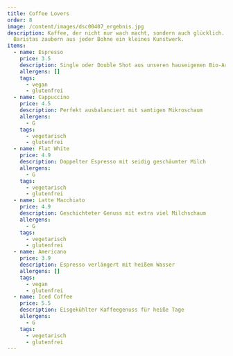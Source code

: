 ```yaml
---
title: Coffee Lovers
order: 8
image: /content/images/dsc00407_ergebnis.jpg
description: Kaffee, der nicht nur wach macht, sondern auch glücklich. Unsere
  Baristas zaubern aus jeder Bohne ein kleines Kunstwerk.
items:
  - name: Espresso
    price: 3.5
    description: Single oder Double Shot aus unseren hauseigenen Bio-Arabica-Bohnen
    allergens: []
    tags:
      - vegan
      - glutenfrei
  - name: Cappuccino
    price: 4.5
    description: Perfekt ausbalanciert mit samtigen Mikroschaum
    allergens:
      - G
    tags:
      - vegetarisch
      - glutenfrei
  - name: Flat White
    price: 4.9
    description: Doppelter Espresso mit seidig geschäumter Milch
    allergens:
      - G
    tags:
      - vegetarisch
      - glutenfrei
  - name: Latte Macchiato
    price: 4.9
    description: Geschichteter Genuss mit extra viel Milchschaum
    allergens:
      - G
    tags:
      - vegetarisch
      - glutenfrei
  - name: Americano
    price: 3.9
    description: Espresso verlängert mit heißem Wasser
    allergens: []
    tags:
      - vegan
      - glutenfrei
  - name: Iced Coffee
    price: 5.5
    description: Eisgekühlter Kaffeegenuss für heiße Tage
    allergens:
      - G
    tags:
      - vegetarisch
      - glutenfrei
---
```

